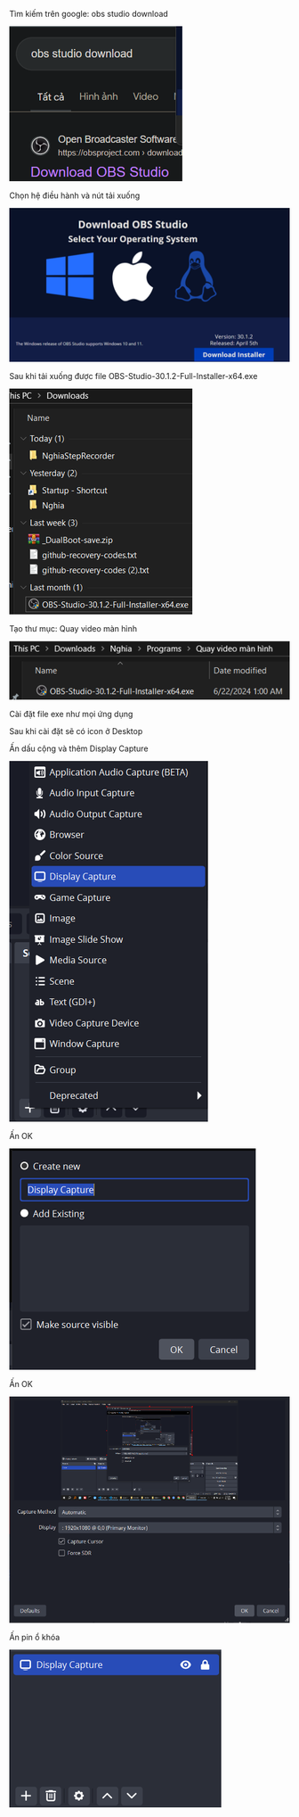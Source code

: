 Tìm kiếm trên google: obs studio download

![alt text](20240701_030224748663.png)

Chọn hệ điều hành và nút tải xuống

![alt text](20240701_030228982561.png)

Sau khi tải xuống được file OBS-Studio-30.1.2-Full-Installer-x64.exe

![alt text](20240701_030323142071.png)

Tạo thư mục: Quay video màn hình

![alt text](20240701_030336872326.png)

Cài đặt file exe như mọi ứng dụng

Sau khi cài đặt sẽ có icon ở Desktop

Ấn dấu cộng và thêm Display Capture

![alt text](20240701_031522074135.png)

Ấn OK

![alt text](20240701_031525720042.png)

Ấn OK

![alt text](20240701_031528668087.png)

Ấn pin ổ khóa

![alt text](20240701_031538009998.png)
